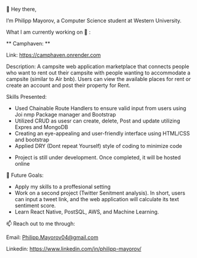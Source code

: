 👋 Hey there, 

I’m Philipp Mayorov, a Computer Science student at Western University.   

What I am currently working on 👀 : 

** Camphaven: **

Link: https://camphaven.onrender.com 

Description: A campsite web application marketplace that connects people who want to rent out their campsite with people wanting to accommodate a campsite (similar to Air bnb). Users can view the available places for rent or create an account and post their property for Rent. 

Skills Presented: 
- Used Chainable Route Handlers to ensure valid input from users using Joi nmp Package manager and Bootstrap
- Utilized CRUD as usesr can create, delete, Post and update utilizing Expres and MongoDB 
- Creating an eye-appealing and user-friendly interface using HTML/CSS and bootstrap
- Applied DRY (Dont repeat Yourself) style of coding to minimize code

* Project is still under development. Once completed, it will be hosted online 


🌱 Future Goals: 

- Apply my skills to a proffesional setting
- Work on a second project (Twitter Senitment analysis). In short, users can input a tweet link, and the web application will calculate its text sentiment score.  
- Learn React Native, PostSQL, AWS, and Machine Learning.


📫 Reach out to me through:

Email: Philipp.Mayorov04@gmail.com

Linkedin: https://www.linkedin.com/in/philipp-mayorov/

